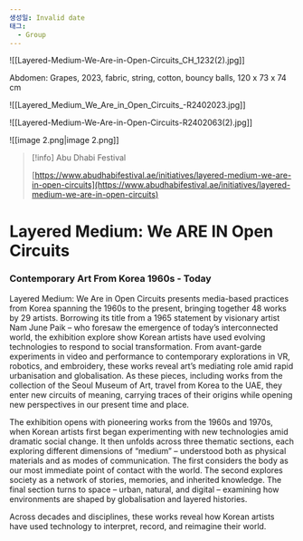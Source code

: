 ```yaml
---
생성일: Invalid date
태그:
  - Group
---
```

![[Layered-Medium-We-Are-in-Open-Circuits_CH_1232(2).jpg]]

Abdomen: Grapes, 2023, fabric, string, cotton, bouncy balls, 120 x 73 x 74 cm

![[Layered_Medium_We_Are_in_Open_Circuits_-R2402023.jpg]]

![[Layered-Medium-We-Are-in-Open-Circuits-R2402063(2).jpg]]

![[image 2.png|image 2.png]]

> [!info] Abu Dhabi Festival  
>  
> [https://www.abudhabifestival.ae/initiatives/layered-medium-we-are-in-open-circuits](https://www.abudhabifestival.ae/initiatives/layered-medium-we-are-in-open-circuits)  

# **Layered Medium: We ARE IN Open Circuits**

### Contemporary Art From Korea 1960s - Today

  

Layered Medium: We Are in Open Circuits presents media-based practices from Korea spanning the 1960s to the present, bringing together 48 works by 29 artists. Borrowing its title from a 1965 statement by visionary artist Nam June Paik – who foresaw the emergence of today’s interconnected world, the exhibition explore show Korean artists have used evolving technologies to respond to social transformation. From avant-garde experiments in video and performance to contemporary explorations in VR, robotics, and embroidery, these works reveal art’s mediating role amid rapid urbanisation and globalisation. As these pieces, including works from the collection of the Seoul Museum of Art, travel from Korea to the UAE, they enter new circuits of meaning, carrying traces of their origins while opening new perspectives in our present time and place.

  

The exhibition opens with pioneering works from the 1960s and 1970s, when Korean artists first began experimenting with new technologies amid dramatic social change. It then unfolds across three thematic sections, each exploring different dimensions of “medium” – understood both as physical materials and as modes of communication. The first considers the body as our most immediate point of contact with the world. The second explores society as a network of stories, memories, and inherited knowledge. The final section turns to space – urban, natural, and digital – examining how environments are shaped by globalisation and layered histories.

  

Across decades and disciplines, these works reveal how Korean artists have used technology to interpret, record, and reimagine their world.